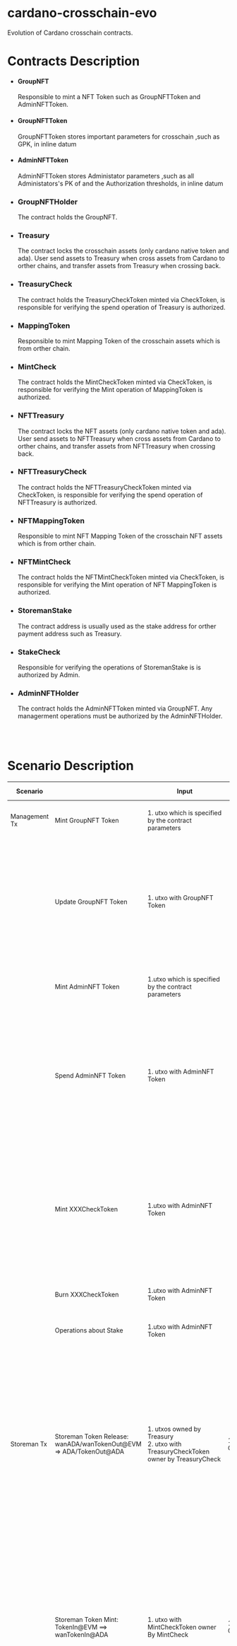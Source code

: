 # cardano-crosschain-evo
Evolution of Cardano crosschain contracts.

# Contracts Description
* #### GroupNFT
     Responsible to mint a NFT Token such as GroupNFTToken and AdminNFTToken. 
* #### GroupNFTToken
    GroupNFTToken stores important parameters for crosschain ,such as GPK, in inline datum
* #### AdminNFTToken
    AdminNFTToken stores Administator parameters ,such as all Administators's PK of and the Authorization thresholds, in inline datum

* ### GroupNFTHolder
    The contract holds the GroupNFT.

* ### Treasury
    The contract locks the crosschain assets (only cardano native token and ada). User send assets to Treasury when cross assets from Cardano to orther chains, and transfer assets from Treasury when crossing back.

* ### TreasuryCheck
    The contract holds the TreasuryCheckToken minted via CheckToken, is responsible for verifying the spend operation of Treasury is authorized. 

* ### MappingToken
    Responsible to mint Mapping Token of the crosschain assets which is from orther chain.

* ### MintCheck
    The contract holds the MintCheckToken minted via CheckToken, is responsible for verifying the Mint operation of MappingToken is authorized. 

* ### NFTTreasury
    The contract locks the NFT assets (only cardano native token and ada). User send assets to NFTTreasury when cross assets from Cardano to orther chains, and transfer assets from NFTTreasury when crossing back.

* ### NFTTreasuryCheck
    The contract holds the NFTTreasuryCheckToken minted via CheckToken, is responsible for verifying the spend operation of NFTTreasury is authorized. 

* ### NFTMappingToken
    Responsible to mint NFT Mapping Token of the crosschain NFT assets which is from orther chain.

* ### NFTMintCheck
    The contract holds the NFTMintCheckToken minted via CheckToken, is responsible for verifying the Mint operation of NFT MappingToken is authorized. 

* ### StoremanStake
    The contract address is usually used as the stake address for orther payment address such as Treasury.

* ### StakeCheck
    Responsible for verifying the operations of StoremanStake is is authorized by Admin.

* ### AdminNFTHolder
    The contract holds the AdminNFTToken minted via GroupNFT. Any managerment operations must be authorized by the AdminNFTHolder.

      
<br />
<br />

# Scenario Description

|Scenario||Input|Referece Input|Output|Validator Rules|
| ------------------------------------------| -----------------------------------------------------------------------------------------| ---------------------------------------------------------------------------------------------| -----------------------------| --------------------------------------------------------------------------------------------------------------------------| ------------------------------------------------------------------------------------------------------------------------------------------------------------------------------------------------------------------------------------------------------------------------------------------------------------------------------------------------------------------------------------------------------------------------------------------------------------------------------------------------------------------------------------------------------------------------------------------------------------|
|Management Tx|Mint GroupNFT Token|1. utxo which is specified by the contract parameters||1. utxo with GroupNFT Token (whose owner is usually the GroupNFTHolder)|1. must spend the utxo which is specified by GroupNFT ‘s parameter|
||Update GroupNFT Token|1. utxo with GroupNFT Token||1. utxo with GroupInfoNFT Token|1. must spend utxo with AdminNFT when update any one of the parameters or signed by oracle-worker when update GPK.<br />2. update only one of the parameter at a time except when setting a new version(upgrading the GroupNFTHolder contract)<br />3. check the owner of GroupNFT is not changed except when setting a new version.|
||Mint AdminNFT Token|1.utxo which is specified by the contract parameters||1.utxo with AdminNFT Token (whose owner is usually the AdminNFTHolder)|1. must spend the utxo which is specified by GroupNFT‘s parameter( an another utxo is different with in Mint GrouNFT )|
||Spend AdminNFT Token|1. utxo with AdminNFT Token||1. utxo with AdminNFT Token|1. satisfies m/n multi-signatures<br />2. check AdminNFT in outputs:<br />       i) if action is Update ,check the new datum of the AdminNFT is valid. And the owner is AdminNFTHolder<br />      ii) if action is Use , check the datum of the AdminNFT is not changed.And the owner is AdminNFTHolder<br />      iii) if action is Upgrade ,the owner of AdminNFT must be a contract|
||Mint XXXCheckToken|1.utxo with AdminNFT Token||1.utxo with AdminNFT <br />|1. must spend AdminNFT<br />2. check the owner of XXXCheckToken in outputs:<br />    i) TreasuryCheckToken is owner By TreasuryCheck<br />    ii) MintCheckToken is owner By MintCheck<br />    iii) NFTTreasuryCheckToken is owner By NFTTreasuryCheck<br />    iiii) NFTMintCheckToken is owner By NFTMintCheck<br />3. check the amount of XXXCheckToken in each utxo is no bigger than 1|
||Burn XXXCheckToken|1.utxo with AdminNFT Token||1.utxo with AdminNFT|1. must spend AdminNFT<br />2. check all XXXCheckToken has been burned|
||Operations about Stake|1.utxo with AdminNFT Token||1.utxo with AdminNFT<br />2. utxo owner by StackCheck if needed|1. must spend AdminNFT<br />2. check one of the outputs owner by StackCheck if redeemer is SpendU.|
|||||||
|Storeman Tx|Storeman Token Release: wanADA/wanTokenOut@EVM => ADA/TokenOut@ADA|1. utxos owned by Treasury<br />2. utxo with TreasuryCheckToken owner by TreasuryCheck|1. utxo with GroupInfoNFT|1. utxos with assets transferd from Treasury<br />2. utxo with TreasuryCheckToken 3. utxos as changes if needed<br />|1. check the redeemer is signed by MPC<br />2. check the tx  must spend the utxo specified by the redeemer<br />3. check the transfer assets is no bigger than the amount specified by the redeemer.<br />4. check the assets received by user is no less than the amount specified by the redeemer.<br />5. check the tx is not expired.<br />6.  check the owner of TresuryCheckToken is still the TreasuryCheck.<br />7. check the datum of the use's output is the userData specified by redeemer if the user is a contract|
||Storeman Token Mint: TokenIn@EVM ==> wanTokenIn@ADA|1. utxo with MintCheckToken owner By MintCheck|1. utxo with GroupInfoNFT|1. utxos with MappingToken <br />2. utxo with MintCheckToken <br />3. utxos as changes if needed<br />|1. check the redeemer is signed by MPC<br />2. check the tx  must spend the utxo specified by the redeemer<br />3. check the minted assets is equal the amount specified by the redeemer.<br />4. check the assets received by user is no less then the amount specified by the redeemer.<br />5. check the tx is not expired.<br />6.  check the owner of MintCheckToken is still the MintCheck.<br />7. check the datum of the use's output is the userData specified by redeemer if the user is a contract<br />|
||Storeman NFT Release: wanNFTOut@EVM ==> NFTOut@ADA|1. utxos owned by NFTTreasury<br />2. utxo with NFTTreasuryCheckToken owner by NFTTreasuryCheck|1. utxo with GroupInfoNFT|1. utxos with NFT assets <br />2. utxo with TreasuryCheckToken <br />3. utxos as changes if needed<br />|1. check the redeemer is signed by MPC<br />2. check the tx  must spend the utxo specified by the redeemer<br />3. check the transfer assets is no bigger than the amount specified by the redeemer.<br />4. check the assets received by user is no less than the amount specified by the redeemer.<br />5. check the tx is not expired.<br />6.  check the owner of NFTTresuryCheckToken is still the NFTTreasuryCheck.<br />7. check the datum of the use's output is the userData specified by redeemer if the user is a contract<br />8. only the assets has the same policy can be tranfered together except that if txType == 2|
||Storeman NFT Mint: NFTIn@EVM ==> wanNFTIn@ADA|1. utxo with MintNFTCheckToken owner By NFTMintCheck|1. utxo with GroupInfoNFT|1. utxos with NFTMappingToken and NFT Reference Token <br />2. utxo with NFTMintCheckToken <br />3. utxos as changes if needed<br />|1. check the redeemer is signed by MPC<br />2. check the tx  must spend the utxo specified by the redeemer<br />3. check the amount , datum and owner fo the minted NFT Mapping Token match the redeemer<br />4. check the types and datums of the minted NFT Reference Token match the redeemer, and the owner is NFTRefHolder (specified by GrouNFT's datum)<br />5. check the tx is not expired.<br />6.  check the owner of NFTMintCheckToken is still the NFTMintCheck<br />7. only the NFT assets has the same policy can be minted together<br />|
|||||||
|User Tx|User Token Lock: ADA/TokenOut@ADA ==> wanADA/wanTokenOut@EVM|1. user's utxo||1. utxo with user's locked Token owned by Treasury<br />2. utxos as changes if needed<br />||
||User Token Burn: wanTokenIn@ADA ==> TokenIn@EVM|1. user's utxo||1. utxos as changes if needed||
||User NFT Lock: NFTOut@ADA ==> wanNFTOut@EVM|1. user's utxo||1. utxo with user's locked Token owned by Treasury<br />2. utxos as changes if needed||
||User NFT Burn: wanNFTIn@ADA ==> NFTIn@EVM|1. user's utxo||1. utxos as changes if needed||
|||||||
<br />

​![1729236024412](assets/1729236024412-20241018152218-h3rtc9w.png)​

​![1729236045202](assets/1729236045202-20241018152245-qwjv93g.png)​

​![1729236059517](assets/1729236059517-20241018152310-7ov797j.png)​

​![1729236074284](assets/1729236074284-20241018152323-zkia2u8.png)​

​![1729236083349](assets/1729236083349-20241018152336-97yynys.png)​

​![image](assets/image-20241018153233-lsazujs.png)​

